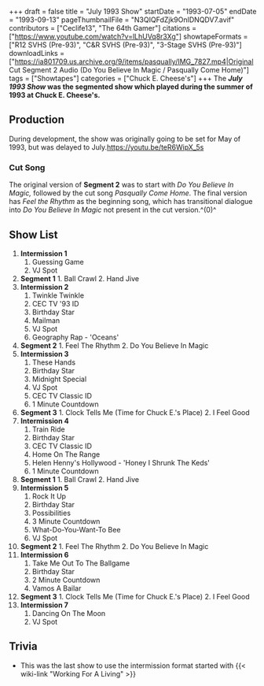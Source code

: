 +++
draft = false
title = "July 1993 Show"
startDate = "1993-07-05"
endDate = "1993-09-13"
pageThumbnailFile = "N3QIQFdZjk9OnIDNQDV7.avif"
contributors = ["Ceclife13", "The 64th Gamer"]
citations = ["https://www.youtube.com/watch?v=lLhUVq8r3Xg"]
showtapeFormats = ["R12 SVHS (Pre-93)", "C&R SVHS (Pre-93)", "3-Stage SVHS (Pre-93)"]
downloadLinks = ["https://ia801709.us.archive.org/9/items/pasqually/IMG_7827.mp4|Original Cut Segment 2 Audio (Do You Believe In Magic / Pasqually Come Home)"]
tags = ["Showtapes"]
categories = ["Chuck E. Cheese's"]
+++
The ***July 1993 Show* was the segmented show which played during the summer of 1993 at Chuck E. Cheese's.**

## Production

During development, the show was originally going to be set for May of 1993, but was delayed to July.https://youtu.be/teR6WipX_5s

### Cut Song

The original version of **Segment 2** was to start with *Do You Believe In Magic,* followed by the cut song *Pasqually Come Home*. The final version has *Feel the Rhythm* as the beginning song, which has transitional dialogue into *Do You Believe In Magic* not present in the cut version.^(0)^

## Show List

1.  **Intermission 1**
    1.  Guessing Game
    2.  VJ Spot
2.   **Segment 1**
    1.  Ball Crawl
    2.  Hand Jive
3.  **Intermission 2**
    1.  Twinkle Twinkle
    2.  CEC TV '93 ID
    3.  Birthday Star
    4.  Mailman
    5.  VJ Spot
    6.  Geography Rap - 'Oceans'
4.   **Segment 2**
    1.  Feel The Rhythm
    2.  Do You Believe In Magic
5.  **Intermission 3**
    1.  These Hands
    2.  Birthday Star
    3.  Midnight Special
    4.  VJ Spot
    5.  CEC TV Classic ID
    6.  1 Minute Countdown
6.   **Segment 3**
    1.  Clock Tells Me (Time for Chuck E.'s Place)
    2.  I Feel Good
7.  **Intermission 4**
    1.  Train Ride
    2.  Birthday Star
    3.  CEC TV Classic ID
    4.  Home On The Range
    5.  Helen Henny's Hollywood - 'Honey I Shrunk The Keds'
    6.  1 Minute Countdown
8.   **Segment 1**
    1.  Ball Crawl
    2.  Hand Jive
9.  **Intermission 5**
    1.  Rock It Up
    2.  Birthday Star
    3.  Possibilities
    4.  3 Minute Countdown
    5.  What-Do-You-Want-To Bee
    6.  VJ Spot
10.  **Segment 2**
    1.  Feel The Rhythm
    2.  Do You Believe In Magic
11. **Intermission 6**
    1.  Take Me Out To The Ballgame
    2.  Birthday Star
    3.  2 Minute Countdown
    4.  Vamos A Bailar
12.  **Segment 3**
    1.  Clock Tells Me (Time for Chuck E.'s Place)
    2.  I Feel Good
13. **Intermission 7**
    1.  Dancing On The Moon
    2.  VJ Spot

## Trivia

- This was the last show to use the intermission format started with {{< wiki-link "Working For A Living" >}}
